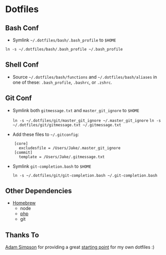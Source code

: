 # Dotfiles

## Bash Conf

* Symlink `~/.dotfiles/bash/.bash_profile` to `$HOME`

 `ln -s ~/.dotfiles/bash/.bash_profile ~/.bash_profile`
 
## Shell Conf
* Source `~/.dotfiles/bash/functions` and `~/.dotfiles/bash/aliases` in one of these: `.bash_profile`, `.bashrc`, or `.zshrc`.

## Git Conf
* Symlink both `gitmessage.txt` and `master_git_ignore` to `$HOME`

  `ln -s ~/.dotfiles/git/master_git_ignore ~/.master_git_ignore`
  `ln -s ~/.dotfiles/git/gitmessage.txt ~/.gitmessage.txt`

 * Add these files to `~/.gitconfig`:

 ```
     [core]
       excludesfile = /Users/Jake/.master_git_ignore
     [commit]
       template = /Users/Jake/.gitmessage.txt
 ```

* Symlink `git-completion.bash` to `$HOME`

  `ln -s ~/.dotfiles/git/git-completion.bash ~/.git-completion.bash`

## Other Dependencies

* [Homebrew](http://brew.sh)
  * node
  * [php](https://github.com/josegonzalez/homebrew-php)
  * git

## Thanks To

[Adam Simpson](https://twitter.com/a_simpson) for providing a great [starting point](https://github.com/asimpson/dotfiles) for my own dotfiles :)
